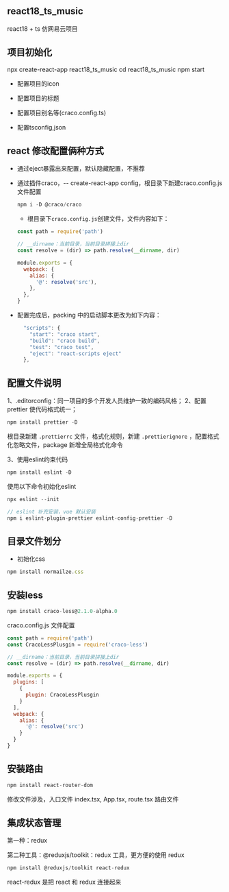 ## react18_ts_music

react18 + ts 仿网易云项目

## 项目初始化

npx create-react-app react18_ts_music
cd react18_ts_music
npm start

- 配置项目的icon

- 配置项目的标题

- 配置项目别名等(craco.config.ts)

- 配置tsconfig,json

## react 修改配置俩种方式

- 通过eject暴露出来配置，默认隐藏配置，不推荐

- 通过插件craco，-- create-react-app config，根目录下新建craco.config.js文件配置

  ```js
  npm i -D @craco/craco
  ```
  - 根目录下`craco.config.js`创建文件，文件内容如下：

  ```js
  const path = require('path')

  // __dirname：当前目录，当前目录拼接上dir
  const resolve = (dir) => path.resolve(__dirname, dir)

  module.exports = {
    webpack: {
      alias: {
        '@': resolve('src'),
      },
    },
  }
  ```
- 配置完成后，packing 中的启动脚本更改为如下内容：

  ```js
    "scripts": {
      "start": "craco start",
      "build": "craco build",
      "test": "craco test",
      "eject": "react-scripts eject"
    },
  ```

## 配置文件说明

1、.editorconfig：同一项目的多个开发人员维护一致的编码风格；
2、配置 prettier 使代码格式统一；

```js
npm install prettier -D
```
根目录新建 `.prettierrc` 文件，格式化规则，新建 `.prettierignore` ，配置格式化忽略文件，package 新增全局格式化命令

3、使用eslint约束代码

```js
npm install eslint -D
```
使用以下命令初始化eslint

```js
npx eslint --init
```

```js
// eslint 补充安装，vue 默认安装
npm i eslint-plugin-prettier eslint-config-prettier -D
```
## 目录文件划分

- 初始化css

```js
npm install normailze.css
```
## 安装less

```js
npm install craco-less@2.1.0-alpha.0
```

craco.config.js 文件配置

```js
const path = require('path')
const CracoLessPlusgin = require('craco-less')

// __dirname：当前目录，当前目录拼接上dir
const resolve = (dir) => path.resolve(__dirname, dir)

module.exports = {
  plugins: [
    {
      plugin: CracoLessPlusgin
    }
  ],
  webpack: {
    alias: {
      '@': resolve('src')
    }
  }
}

```

## 安装路由

```js
npm install react-router-dom
```

修改文件涉及，入口文件 index.tsx, App.tsx, route.tsx 路由文件

## 集成状态管理
第一种：redux

第二种工具：@reduxjs/toolkit：redux 工具，更方便的使用 redux

```js
npm install @reduxjs/toolkit react-redux
```
react-redux 是把 react 和 redux 连接起来
